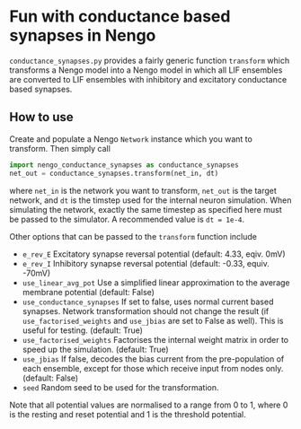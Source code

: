 # Fun with conductance based synapses in Nengo

`conductance_synapses.py` provides a fairly generic function `transform` which
transforms a Nengo model into a Nengo model in which all LIF ensembles are
converted to LIF ensembles with inhibitory and excitatory conductance based
synapses.

## How to use

Create and populate a Nengo `Network` instance which you want to transform. Then
simply call

```python
import nengo_conductance_synapses as conductance_synapses
net_out = conductance_synapses.transform(net_in, dt)
```

where `net_in` is the network you want to transform, `net_out` is the target
network, and `dt` is the timstep used for the internal neuron simulation. When
simulating the network, exactly the same timestep as specified here must be
passed to the simulator. A recommended value is `dt = 1e-4`.

Other options that can be passed to the `transform` function include

* `e_rev_E` Excitatory synapse reversal potential (default: 4.33, eqiv. 0mV)
* `e_rev_I` Inhibitory synapse reversal potential (default: -0.33, equiv. -70mV)
* `use_linear_avg_pot` Use a simplified linear approximation to the average membrane potential (default: False)
* `use_conductance_synapses` If set to false, uses normal current based synapses. Network transformation should not change the result (if `use_factorised_weights` and `use_jbias` are set to False as well). This is useful for testing. (default: True)
* `use_factorised_weights` Factorises the internal weight matrix in order to speed up the simulation. (default: True)
* `use_jbias` If false, decodes the bias current from the pre-population of each ensemble, except for those which receive input from nodes only. (default: False)
* `seed` Random seed to be used for the transformation.

Note that all potential values are normalised to a range from 0 to 1, where 0
is the resting and reset potential and 1 is the threshold potential.
